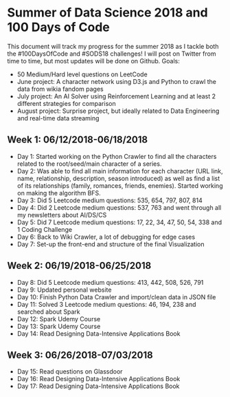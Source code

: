 # Summer of Data Science 2018 and 100 Days of Code

This document will track my progress for the summer 2018 as I tackle both the #100DaysOfCode and #SODS18 challenges! I will post on Twitter from time to time, but most updates will be done on Github.
Goals:
- 50 Medium/Hard level questions on LeetCode
- June project: A character network using D3.js and Python to crawl the data from wikia fandom pages
- July project: An AI Solver using Reinforcement Learning and at least 2 different strategies for comparison
- August project: Surprise project, but ideally related to Data Engineering and real-time data streaming

## Week 1: 06/12/2018-06/18/2018
- Day 1: Started working on the Python Crawler to find all the characters related to the root/seed/main character of a series.
- Day 2: Was able to find all main information for each character (URL link, name, relationship, description, season introduced) as well as find a list of its relationships (family, romances, friends, enemies). Started working on making the algorithm BFS.
- Day 3: Did 5 Leetcode medium questions: 535, 654, 797, 807, 814
- Day 4: Did 2 Leetcode medium questions: 537, 763 and went through all my newsletters about AI/DS/CS
- Day 5: Did 7 Leetcode medium questions: 17, 22, 34, 47, 50, 54, 338 and 1 Coding Challenge
- Day 6: Back to Wiki Crawler, a lot of debugging for edge cases
- Day 7: Set-up the front-end and structure of the final Visualization

## Week 2: 06/19/2018-06/25/2018
- Day 8: Did 5 Leetcode medium questions: 413, 442, 508, 526, 791
- Day 9: Updated personal website
- Day 10: Finish Python Data Crawler and import/clean data in JSON file
- Day 11: Solved 3 Leetcode medium questions: 46, 194, 238 and searched about Spark
- Day 12: Spark Udemy Course
- Day 13: Spark Udemy Course
- Day 14: Read Designing Data-Intensive Applications Book

## Week 3: 06/26/2018-07/03/2018
- Day 15: Read questions on Glassdoor
- Day 16: Read Designing Data-Intensive Applications Book
- Day 17: Read Designing Data-Intensive Applications Book
